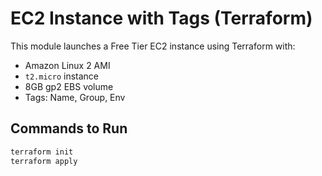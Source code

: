 # EC2 Instance with Tags (Terraform)

This module launches a Free Tier EC2 instance using Terraform with:
- Amazon Linux 2 AMI
- `t2.micro` instance
- 8GB gp2 EBS volume
- Tags: Name, Group, Env

## Commands to Run

```bash
terraform init
terraform apply
